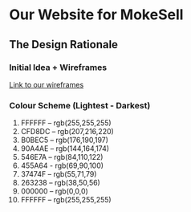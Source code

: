 # Our Website for MokeSell

## The Design Rationale

### Initial Idea + Wireframes
[Link to our wireframes](https://www.figma.com/design/Oaog7V7mHdV9O9jMwTwBqQ/FED_S10267951B_S10267061F_Assg2_Checkpoint1_wireframes?node-id=125-417&t=ApeXed28B3P8lHii-1)

### Colour Scheme (Lightest - Darkest)
1) FFFFFF – rgb(255,255,255)
2) CFD8DC – rgb(207,216,220)
3) B0BEC5 – rgb(176,190,197)
4) 90A4AE – rgb(144,164,174)
5) 546E7A – rgb(84,110,122)
6) 455A64 - rgb(69,90,100)
7) 37474F – rgb(55,71,79)
8) 263238 – rgb(38,50,56)
9) 000000 – rgb(0,0,0)
10) FFFFFF – rgb(255,255,255)
